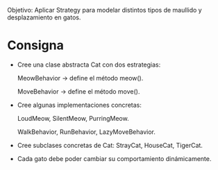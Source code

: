 Objetivo: Aplicar Strategy para modelar distintos tipos de maullido y desplazamiento en gatos.

# Consigna

* Cree una clase abstracta Cat con dos estrategias:

  MeowBehavior → define el método meow().

  MoveBehavior → define el método move().

* Cree algunas implementaciones concretas:

  LoudMeow, SilentMeow, PurringMeow.

  WalkBehavior, RunBehavior, LazyMoveBehavior.

* Cree subclases concretas de Cat:
  StrayCat, HouseCat, TigerCat.

* Cada gato debe poder cambiar su comportamiento dinámicamente.

